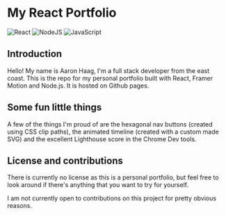 # My React Portfolio
![React](https://img.shields.io/badge/react-%2320232a.svg?style=for-the-badge&logo=react&logoColor=%2361DAFB)
![NodeJS](https://img.shields.io/badge/node.js-6DA55F?style=for-the-badge&logo=node.js&logoColor=white)
![JavaScript](https://img.shields.io/badge/javascript-%23323330.svg?style=for-the-badge&logo=javascript&logoColor=%23F7DF1E)


## Introduction
Hello! My name is Aaron Haag, I'm a full stack developer from the east coast. This is the repo for my personal portfolio built with React, Framer Motion and Node.js. It is hosted on Github pages.

## Some fun little things
A few of the things I'm proud of are the hexagonal nav buttons (created using CSS clip paths), the animated timeline (created with a custom made SVG) and the excellent Lighthouse score in the Chrome Dev tools. 

## License and contributions
There is currently no license as this is a personal portfolio, but feel free to look around if there's anything that you want to try for yourself. 

I am not currently open to contributions on this project for pretty obvious reasons. 